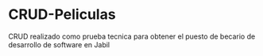 # CRUD-Peliculas
CRUD realizado como prueba tecnica para obtener el puesto de becario de desarrollo de software en Jabil
